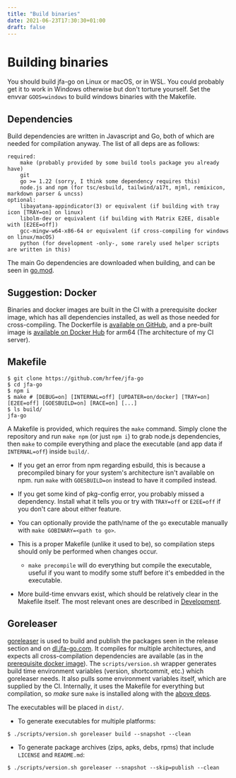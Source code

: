 ```yaml
---
title: "Build binaries"
date: 2021-06-23T17:30:30+01:00
draft: false
---
```


# Building binaries

You should build jfa-go on Linux or macOS, or in WSL. You could probably get it to work in Windows otherwise but don't torture yourself. Set the envvar `GOOS=windows` to build windows binaries with the Makefile.

## Dependencies

Build dependencies are written in Javascript and Go, both of which are needed for compilation anyway. The list of all deps are as follows: 
```
required:
    make (probably provided by some build tools package you already have)
    git
    go >= 1.22 (sorry, I think some dependency requires this)
    node.js and npm (for tsc/esbuild, tailwind/a17t, mjml, remixicon, markdown parser & uncss)
optional:
    libayatana-appindicator(3) or equivalent (if building with tray icon [TRAY=on] on linux)
    libolm-dev or equivalent (if building with Matrix E2EE, disable with [E2EE=off])
    gcc-mingw-w64-x86-64 or equivalent (if cross-compiling for windows on linux/macOS)
    python (for development -only-, some rarely used helper scripts are written in this)
```

The main Go dependencies are downloaded when building, and can be seen in [go.mod](https://github.com/hrfee/jfa-go/blob/main/go.mod).

## Suggestion: Docker
Binaries and docker images are built in the CI with a prerequisite docker image, which has all dependencies installed, as well as those needed for cross-compiling.
The Dockerfile is [available on GitHub](https://github.com/hrfee/jfa-go-build-docker), and a pre-built image is [available on Docker Hub](https://hub.docker.com/r/hrfee/jfa-go-build-docker) for arm64 (The architecture of my CI server).

## Makefile
```shell
$ git clone https://github.com/hrfee/jfa-go
$ cd jfa-go
$ npm i
$ make # [DEBUG=on] [INTERNAL=off] [UPDATER=on/docker] [TRAY=on] [E2EE=off] [GOESBUILD=on] [RACE=on] [...]
$ ls build/
jfa-go
```


A Makefile is provided, which requires the `make` command. Simply clone the repository and run `make npm` (or just `npm i`) to grab node.js dependencies, then `make` to compile everything and place the executable (and app data if `INTERNAL=off`) inside `build/`.

* If you get an error from npm regarding esbuild, this is because a precompiled binary for your system's architecture isn't available on npm. run `make` with `GOESBUILD=on` instead to have it compiled instead.

* If you get some kind of pkg-config error, you probably missed a dependency. Install what it tells you or try with `TRAY=off` or `E2EE=off` if you don't care about either feature.

* You can optionally provide the path/name of the `go` executable manually with `make GOBINARY=<path to go>`.

* This is a proper Makefile (unlike it used to be), so compilation steps should only be performed when changes occur.
  * `make precompile` will do everything but compile the executable, useful if you want to modify some stuff before it's embedded in the executable.

* More build-time envvars exist, which should be relatively clear in the Makefile itself. The most relevant ones are described in [Development](/docs/dev/#environment-variables).

## Goreleaser
[goreleaser](https://github.com/goreleaser/goreleaser) is used to build and publish the packages seen in the release section and on [dl.jfa-go.com](https://dl.jfa-go.com). It compiles for multiple architectures, and expects all cross-compilation dependencies are available (as in the [prerequisite docker image](https://github.com/hrfee/jfa-go-build-docker)). The `scripts/version.sh` wrapper generates build time environment variables (version, shortcommit, etc.) which goreleaser needs. It also pulls some environment variables itself, which are supplied by the CI. Internally, it uses the Makefile for everything but compilation, so *make* sure `make` is installed along with the [above deps](#dependencies).

The executables will be placed in `dist/`.
* To generate executables for multiple platforms:
```shell
$ ./scripts/version.sh goreleaser build --snapshot --clean
```

* To generate package archives (zips, apks, debs, rpms) that include `LICENSE` and `README.md`:
```shell
$ ./scripts/version.sh goreleaser --snapshot --skip=publish --clean
